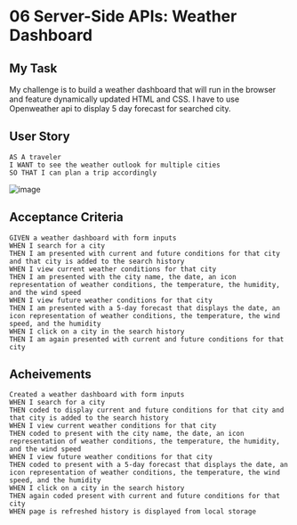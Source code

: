 # 06 Server-Side APIs: Weather Dashboard

## My Task

My challenge is to build a weather dashboard that will run in the browser and feature dynamically updated HTML and CSS.
I have to use Openweather api to display 5 day forecast for searched city.

## User Story

```
AS A traveler
I WANT to see the weather outlook for multiple cities
SO THAT I can plan a trip accordingly
```
![image](https://github.com/SanjeethTharmarajah/weatherdashboard/assets/130941252/02fa206a-4d49-49ab-b370-60c393f0f441)


## Acceptance Criteria

```
GIVEN a weather dashboard with form inputs
WHEN I search for a city
THEN I am presented with current and future conditions for that city and that city is added to the search history
WHEN I view current weather conditions for that city
THEN I am presented with the city name, the date, an icon representation of weather conditions, the temperature, the humidity, and the wind speed
WHEN I view future weather conditions for that city
THEN I am presented with a 5-day forecast that displays the date, an icon representation of weather conditions, the temperature, the wind speed, and the humidity
WHEN I click on a city in the search history
THEN I am again presented with current and future conditions for that city
```

## Acheivements

```
Created a weather dashboard with form inputs
WHEN I search for a city
THEN coded to display current and future conditions for that city and that city is added to the search history
WHEN I view current weather conditions for that city
THEN coded to present with the city name, the date, an icon representation of weather conditions, the temperature, the humidity, and the wind speed
WHEN I view future weather conditions for that city
THEN coded to present with a 5-day forecast that displays the date, an icon representation of weather conditions, the temperature, the wind speed, and the humidity
WHEN I click on a city in the search history
THEN again coded present with current and future conditions for that city
WHEN page is refreshed history is displayed from local storage
```
